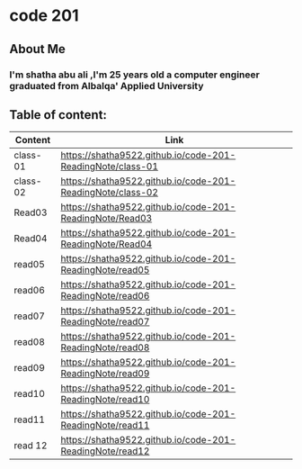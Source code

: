# code 201
## About Me
### I'm shatha abu ali ,I'm 25 years old a computer engineer graduated from Albalqa' Applied University

##  Table of content:

| Content | Link |
| ------------- | ------------- |
| class-01 | https://shatha9522.github.io/code-201-ReadingNote/class-01 |
| class-02 | https://shatha9522.github.io/code-201-ReadingNote/class-02 |
| Read03 | https://shatha9522.github.io/code-201-ReadingNote/Read03 |
| Read04 |https://shatha9522.github.io/code-201-ReadingNote/Read04 |
| read05 | https://shatha9522.github.io/code-201-ReadingNote/read05 |
| read06 | https://shatha9522.github.io/code-201-ReadingNote/read06 |
| read07 | https://shatha9522.github.io/code-201-ReadingNote/read07 |
| read08 | https://shatha9522.github.io/code-201-ReadingNote/read08 |
| read09 | https://shatha9522.github.io/code-201-ReadingNote/read09 |
| read10 | https://shatha9522.github.io/code-201-ReadingNote/read10 |
| read11 | https://shatha9522.github.io/code-201-ReadingNote/read11 |
| read 12 | https://shatha9522.github.io/code-201-ReadingNote/read12 |